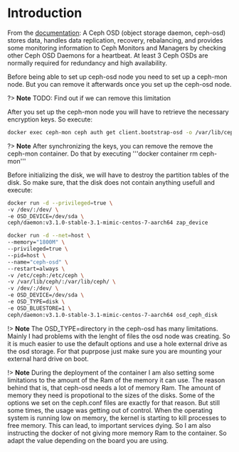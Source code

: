 # Introduction

From the [documentation](http://docs.ceph.com/docs/mimic/start/intro/):
A Ceph OSD (object storage daemon, ceph-osd) stores data, handles data 
replication, recovery, rebalancing, and provides some monitoring information 
to Ceph Monitors and Managers by checking other Ceph OSD Daemons for a 
heartbeat. At least 3 Ceph OSDs are normally required for redundancy and 
high availability.

Before being able to set up ceph-osd node you need to set up a
ceph-mon node. But you can remove it afterwards once you set up the 
ceph-osd node.

?> **Note** TODO: Find out if we can remove this limitation

After you set up the ceph-mon node you will have to retrieve the necessary
encryption keys. So execute:

```bash
docker exec ceph-mon ceph auth get client.bootstrap-osd -o /var/lib/ceph/bootstrap-osd/ceph.keyring
```

?> **Note** After synchronizing the keys, you can remove the remove the 
ceph-mon container. Do that by executing '''docker container rm ceph-mon'''

Before initializing the disk, we will have to destroy the partition 
tables of the disk. So make sure, that the disk does not contain 
anything usefull and execute:

```bash
docker run -d --privileged=true \
-v /dev/:/dev/ \
-e OSD_DEVICE=/dev/sda \
ceph/daemon:v3.1.0-stable-3.1-mimic-centos-7-aarch64 zap_device

docker run -d --net=host \
--memory="1800M" \
--privileged=true \
--pid=host \
--name="ceph-osd" \
--restart=always \
-v /etc/ceph:/etc/ceph \
-v /var/lib/ceph/:/var/lib/ceph/ \
-v /dev/:/dev/ \
-e OSD_DEVICE=/dev/sda \
-e OSD_TYPE=disk \
-e OSD_BLUESTORE=1 \
ceph/daemon:v3.1.0-stable-3.1-mimic-centos-7-aarch64 osd_ceph_disk
```

!> **Note** The OSD_TYPE=directory in the ceph-osd has many limitations. 
Mainly I had problems with the lenght of files the osd node was creating.
So it is much easier to use the default options and use a hole external
drive as the osd storage. For that puprpose just make sure you are
mounting your external hard drive on boot.

!> **Note** During the deployment of the container I am also setting 
some limitations to the amount of the Ram of the memory it can use.
The reason behind that is, that ceph-osd needs a lot of memory Ram.
The amount of memory they need is propotional to the sizes of the disks.
Some of the options we set on the ceph.conf files are exactly for that
reason. But still some times, the usage was getting out of control.
When the operating system is running low on memory, the kernel
is starting to kill processes to free memory. This can lead, to 
important services dying. So I am also instructing the docker of 
not giving more memory Ram to the container. So adapt the value
depending on the board you are using.